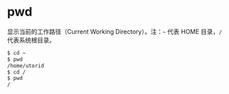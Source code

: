 # pwd

显示当前的工作路径（Current Working Directory）。注：`~` 代表 HOME 目录，`/` 代表系统根目录。

```bash
$ cd ~
$ pwd
/home/utorid
$ cd /
$ pwd
/
```